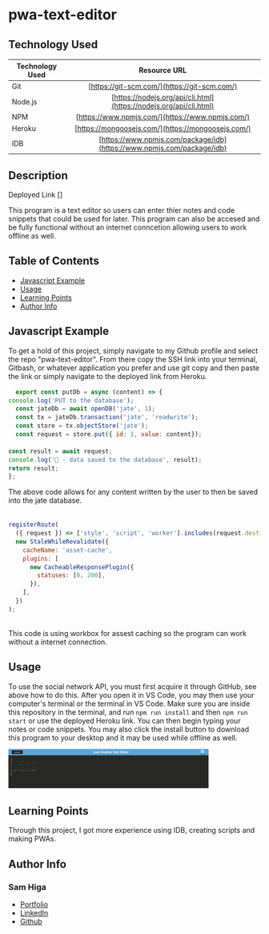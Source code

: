 # pwa-text-editor

## Technology Used 

| Technology Used         | Resource URL           | 
| ------------- |:-------------:| 
| Git | [https://git-scm.com/](https://git-scm.com/)     | 
| Node.js | [https://nodejs.org/api/cli.html](https://nodejs.org/api/cli.html)   |
| NPM | [https://www.npmjs.com/](https://www.npmjs.com/)   |
| Heroku | [https://mongoosejs.com/](https://mongoosejs.com/)   |
| IDB | [https://www.npmjs.com/package/idb](https://www.npmjs.com/package/idb)   |


## Description 

Deployed Link []

This program is a text editor so users can enter thier notes and code snippets that could be used for later. This program can also be accesed and be fully functional without an internet conncetion allowing users to work offline as well.




## Table of Contents 

* [Javascript Example](#javascript-example)
* [Usage](#usage)
* [Learning Points](#learning-points)
* [Author Info](#author-info)



## Javascript Example

To get a hold of this project, simply navigate to my Github profile and select the repo "pwa-text-editor". From there copy the SSH link into your terminal, Gitbash, or whatever application you prefer and use git copy and then paste the link or simply navigate to the deployed link from Heroku.


```javascript
  export const putDb = async (content) => {
console.log('PUT to the database');
  const jateDb = await openDB('jate', 1);
  const tx = jateDb.transaction('jate', 'readwrite');
  const store = tx.objectStore('jate');
  const request = store.put({ id: 1, value: content});

const result = await request;
console.log('🚀 - data saved to the database', result);
return result;
};

```

The above code allows for any content written by the user to then be saved into the jate database.

```javascript

registerRoute(
  ({ request }) => ['style', 'script', 'worker'].includes(request.destination),
  new StaleWhileRevalidate({
    cacheName: 'asset-cache',
    plugins: [
      new CacheableResponsePlugin({
        statuses: [0, 200],
      }),
    ],
  })
);
  
```

This code is using workbox for assest caching so the program can work without a internet connection.


## Usage 
To use the social network API, you must first acquire it through GitHub, see above how to do this. After you open it in VS Code, you may then use your computer's terminal or the terminal in VS Code. Make sure you are inside this repository in the terminal, and run `npm run install` and then `npm run start` or use the deployed Heroku link. You can then begin typing your notes or code snippets. You may also click the install button to download this program to your desktop and it may be used while offline as well.


<img src="./assets/home.jpeg" width=400></br>


## Learning Points 


Through this project, I got more experience using IDB, creating scripts and making PWAs. 

## Author Info


### Sam Higa 


* [Portfolio](https://samhiga.github.io/my-portfolio/)
* [LinkedIn](https://www.linkedin.com/in/sam-higa-b887b9209/)
* [Github](https://github.com/samhiga)